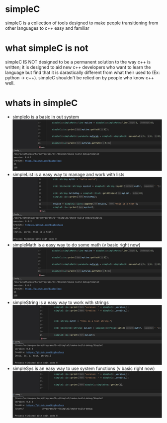 # simpleC
simpleC is a collection of tools designed to make people transitioning from other languages to c++ easy and familiar 

# what simpleC is not
simpleC IS NOT designed to be a permanent solution to the way c++ is written; it is designed to aid new c++ developers who want to learn the language but find that it is darastically different from what their used to (Ex: python -> c++). simpleC shouldn't be relied on by people who know c++ well.

# whats in simpleC
 - simpleIo is a basic in out system
![simpleMathDemo](simpleMathDemo.jpg)
 - simpleList is a easy way to manage and work with lists
 ![simpleListDemo](simpleListDemo.jpg)
 - simpleMath is a easy way to do some math (v basic right now)
![simpleMathDemo](simpleMathDemo.jpg)
- simpleString is a easy way to work with strings
![simpleStringDemo](simpleStringDemo.jpg)
- simpleSys is an easy way to use system functions (v basic right now)
![simpleSysDemo](simpleSysDemo.jpg)
